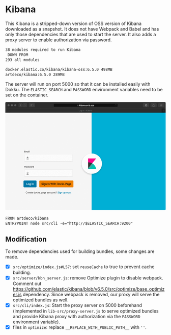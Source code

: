 # Kibana

This Kibana is a stripped-down version of OSS version of Kibana downloaded as a snapshot. It does not have Webpack and Babel and has only those dependencies that are used to start the server. It also adds a proxy server to enable authorization via password.

```
38 modules required to run Kibana
 DOWN FROM
293 all modules
```

```
docker.elastic.co/kibana/kibana-oss:6.5.0 498MB
artdeco/kibana:6.5.0 289MB
```

The server will run on port 5000 so that it can be installed easily with Dokku. The `ELASTIC_SEARCH` and `PASSWORD` environment variables need to be set on the container.

![demo.gif](doc/demo2.gif)

```docker
FROM artdeco/kibana
ENTRYPOINT node src/cli -e="http://$ELASTIC_SEARCH:9200"
```

## Modification

To remove dependencies used for building bundles, some changes are made.

- [x] `src/optimize/index.js#L57`: set `reuseCache` to true to prevent cache building.
- [x] `src/server/kbn_server.js`: remove Optimize plugin to disable webpack. Comment out https://github.com/elastic/kibana/blob/v6.5.0/src/optimize/base_optimizer.js dependency. Since webpack is removed, our proxy will serve the optimized bundles as well.
- [x] `src/cli/index.js`: Start the proxy server on 5000 beforehand (implemented in `lib-src/proxy-server.js` to serve optimized bundles and provide Kibana proxy with authorization via the `PASSWORD` environment variable).
- [x] files in `optimize`: replace `__REPLACE_WITH_PUBLIC_PATH__` with `''`.